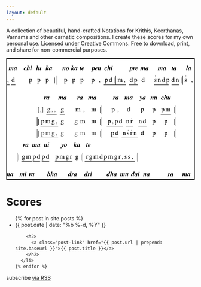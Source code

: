 ```yaml
---
layout: default
---
```


A collection of beautiful, hand-crafted Notations for Krithis, Keerthanas, Varnams and other carnatic compositions. I create these scores for my own personal use. Licensed under Creative Commons. Free to download, print, and share for non-commercial purposes.

![Carnatic Score Sample][sample]


<div class="home">

  <h1 class="page-heading">Scores</h1>

  <ul class="post-list">
    {% for post in site.posts %}
      <li>
        <span class="post-meta">{{ post.date | date: "%b %-d, %Y" }}</span>

        <h2>
          <a class="post-link" href="{{ post.url | prepend: site.baseurl }}">{{ post.title }}</a>
        </h2>
      </li>
    {% endfor %}
  </ul>

  <p class="rss-subscribe">subscribe <a href="{{ "/feed.xml" | prepend: site.baseurl }}">via RSS</a></p>

</div>


[sample]: images/carnatic_scores-sample.png "Excerpt from Ennaganu Rama Bhajana by Bhadrachala Ramadas"
